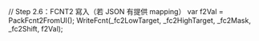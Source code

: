 // Step 2.6：FCNT2 寫入（若 JSON 有提供 mapping）
var f2Val = PackFcnt2FromUI();
WriteFcnt(_fc2LowTarget, _fc2HighTarget, _fc2Mask, _fc2Shift, f2Val);